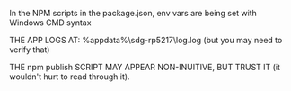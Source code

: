 <!-- INSTALL GCP SDG: https://cloud.google.com/sdk/docs/#windows -->
<!-- https://cloud.google.com/storage/docs/quickstart-gsutil -->


<!-- electron desktop app (Electron v 3.0.6) -->

In the NPM scripts in the package.json, env vars are being set with Windows CMD syntax

<!-- uses electron builder -->
<!-- https://www.electron.build/configuration/configuration -->


<!-- Auto update is set up -->
<!-- https://www.electron.build/auto-update -->

<!-- You'll need to set an env var that uses a token before you can publish the app
    (the token is not in the local repo, but it can be regenerated from GitHub if necessary) -->

<!-- App uses API endpoint to produce PDFs -->

<!-- App uses API endpoint for contacting SDG -->

<!-- This doesn't appear to work -->
<!-- https://electronjs.org/docs/tutorial/notifications#windows -->

<!-- WHEN YOU MAKE CHANGES, RUN THE TESTS!!! (npm run test) -->

<!-- 
    TO PUBLISH RELEASE:
        make changes
        make sure you run the tests
        if the tests pass, increment version number appropriately in package.json, git commit and git push(so that the changes are associated with the release)
        publish the release: npm run publish (which also runs release-gcp-storage)
-->

THE APP LOGS AT: %appdata%\sdg-rp5217\log.log (but you may need to verify that)

THE npm publish SCRIPT MAY APPEAR NON-INUITIVE, BUT TRUST IT (it wouldn't hurt to read through it).
